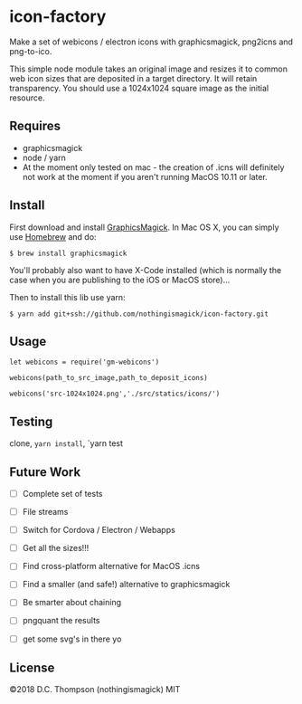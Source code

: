 # icon-factory
Make a set of webicons / electron icons with graphicsmagick, png2icns and png-to-ico.

This simple node module takes an original image and resizes it to common web icon sizes that are deposited in a target directory. It will retain transparency. You should use a 1024x1024 square image as the initial resource.

## Requires
- graphicsmagick
- node / yarn
- At the moment only tested on mac - the creation of .icns will definitely not work at the moment if you aren't running MacOS 10.11 or later.

## Install
First download and install [GraphicsMagick](http://www.graphicsmagick.org/). In Mac OS X, you can simply use [Homebrew](http://mxcl.github.io/homebrew/) and do:

```
$ brew install graphicsmagick
```

You'll probably also want to have X-Code installed (which is normally the case when you are publishing to the iOS or MacOS store)...

Then to install this lib use yarn:

```
$ yarn add git+ssh://github.com/nothingismagick/icon-factory.git
```
## Usage
```
let webicons = require('gm-webicons')

webicons(path_to_src_image,path_to_deposit_icons)

webicons('src-1024x1024.png','./src/statics/icons/')
```

## Testing
clone, `yarn install`, `yarn test

## Future Work
- [ ] Complete set of tests
- [ ] File streams
- [ ] Switch for Cordova / Electron / Webapps
- [ ] Get all the sizes!!!
- [ ] Find cross-platform alternative for MacOS .icns
- [ ] Find a smaller (and safe!) alternative to graphicsmagick
- [ ] Be smarter about chaining
- [ ] pngquant the results
- [ ] get some svg's in there yo


## License
©2018 D.C. Thompson (nothingismagick)
MIT
